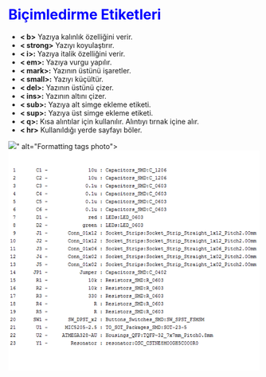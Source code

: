 <h1 style="color:blue">Biçimledirme Etiketleri</h1>
<ul>
  <li><b>< b></b> Yazıya kalınlık özelliğini verir.</li>
  <li><b>< strong></b> Yazıyı koyulaştırır.</li>
  <li><b>< i>:</b> Yazıya italik özelliğini verir.</li>
  <li><b>< em>:</b> Yazıya vurgu yapılır.</li>
  <li><b>< mark>:</b> Yazının üstünü işaretler.</li>
  <li><b>< small>:</b> Yazıyı küçültür.</li>
  <li><b>< del>:</b> Yazının üstünü çizer.</li>
  <li><b>< ins>:</b> Yazının altını çizer.</li>
  <li><b>< sub>:</b> Yazıya alt simge ekleme etiketi.</li>
  <li><b>< sup>:</b> Yazıya üst simge ekleme etiketi.</li>
  <li><b>< q>:</b> Kısa alıntılar için kullanılır. Alıntıyı tırnak içine alır.</li>
  <li><b>< hr></b> Kullanıldığı yerde sayfayı böler.</li>
  </ul>
  <img src="<img src='https://user-images.githubusercontent.com/48285856/146905980-5f8fc36e-2ad1-4b71-af46-6a5ad88c0815.png' with='200' height="300">" alt="Formatting tags photo">

<img src='https://github.com/EmrahAKCAL/Arduino_pro_mini/blob/master/arduino_footprint.png' with='300'>
